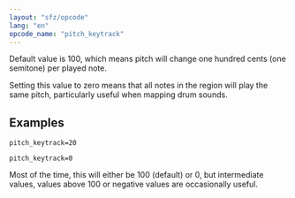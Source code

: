 ```yaml
---
layout: "sfz/opcode"
lang: "en"
opcode_name: "pitch_keytrack"
---
```

Default value is 100, which means pitch will change one hundred cents
(one semitone) per played note.

Setting this value to zero means that all notes in the region will play the same
pitch, particularly useful when mapping drum sounds.

## Examples

```
pitch_keytrack=20

pitch_keytrack=0
```

Most of the time, this will either be 100 (default) or 0, but intermediate
values, values above 100 or negative values are occasionally useful.
